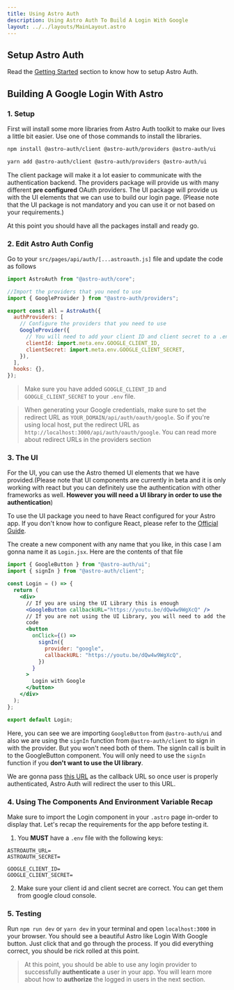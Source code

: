```yaml
---
title: Using Astro Auth
description: Using Astro Auth To Build A Login With Google
layout: ../../layouts/MainLayout.astro
---
```


## Setup Astro Auth

Read the [Getting Started](/getting-started) section to know how to setup Astro Auth.

## Building A Google Login With Astro

### 1. Setup

First will install some more libraries from Astro Auth toolkit to make our lives a little bit easier. Use one of those commands to install the libraries.

```bash
npm install @astro-auth/client @astro-auth/providers @astro-auth/ui
```

```bash
yarn add @astro-auth/client @astro-auth/providers @astro-auth/ui
```

The client package will make it a lot easier to communicate with the authentication backend. The providers package will provide us with many different **pre configured** OAuth providers. The UI package will provide us with the UI elements that we can use to build our login page. (Please note that the UI package is not mandatory and you can use it or not based on your requirements.)

At this point you should have all the packages install and ready go.

### 2. Edit Astro Auth Config

Go to your `src/pages/api/auth/[...astroauth.js]` file and update the code as follows

```js
import AstroAuth from "@astro-auth/core";

//Import the providers that you need to use
import { GoogleProvider } from "@astro-auth/providers";

export const all = AstroAuth({
  authProviders: [
    // Configure the providers that you need to use
    GoogleProvider({
      // You will need to add your client ID and client secret to a .env file
      clientId: import.meta.env.GOOGLE_CLIENT_ID,
      clientSecret: import.meta.env.GOOGLE_CLIENT_SECRET,
    }),
  ],
  hooks: {},
});
```

> Make sure you have added `GOOGLE_CLIENT_ID` and `GOOGLE_CLIENT_SECRET` to your `.env` file.

> When generating your Google credentials, make sure to set the redirect URL as `YOUR_DOMAIN/api/auth/oauth/google`. So if you're using local host, put the redirect URL as `http://localhost:3000/api/auth/oauth/google`. You can read more about redirect URLs in the providers section

### 3. The UI

For the UI, you can use the Astro themed UI elements that we have provided.(Please note that UI components are currently in beta and it is only working with react but you can definitely use the authentication with other frameworks as well. **However you will need a UI library in order to use the authentication**)

To use the UI package you need to have React configured for your Astro app. If you don't know how to configure React, please refer to the [Official Guide](https://docs.astro.build/en/core-concepts/framework-components/).

The create a new component with any name that you like, in this case I am gonna name it as `Login.jsx`. Here are the contents of that file

```jsx
import { GoogleButton } from "@astro-auth/ui";
import { signIn } from "@astro-auth/client";

const Login = () => {
  return (
    <div>
      // If you are using the UI Library this is enough
      <GoogleButton callbackURL="https://youtu.be/dQw4w9WgXcQ" />
      // If you are not using the UI Library, you will need to add the following
      code
      <button
        onClick={() =>
          signIn({
            provider: "google",
            callbackURL: "https://youtu.be/dQw4w9WgXcQ",
          })
        }
      >
        Login with Google
      </button>
    </div>
  );
};

export default Login;
```

Here, you can see we are importing `GoogleButton` from `@astro-auth/ui` and also we are using the `signIn` function from `@astro-auth/client` to sign in with the provider. But you won't need both of them. The signIn call is built in to the GoogleButton component. You will only need to use the `signIn` function if you **don't want to use the UI library**.

We are gonna pass [this URL](https://youtu.be/dQw4w9WgXcQ) as the callback URL so once user is properly authenticated, Astro Auth will redirect the user to this URL.

### 4. Using The Components And Environment Variable Recap

Make sure to import the Login component in your `.astro` page in-order to display that. Let's recap the requirements for the app before testing it.

1. You **MUST** have a `.env` file with the following keys:

```
ASTROAUTH_URL=
ASTROAUTH_SECRET=

GOOGLE_CLIENT_ID=
GOOGLE_CLIENT_SECRET=
```

2. Make sure your client id and client secret are correct. You can get them from google cloud console.

### 5. Testing

Run `npm run dev` or `yarn dev` in your terminal and open `localhost:3000` in your browser. You should see a beautiful Astro like Login With Google button. Just click that and go through the process. If you did everything correct, you should be rick rolled at this point.

> At this point, you should be able to use any login provider to successfully **authenticate** a user in your app. You will learn more about how to **authorize** the logged in users in the next section.
